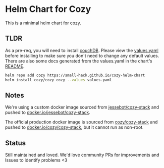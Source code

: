 # Helm Chart for Cozy

This is a minimal helm chart for cozy.

## TLDR

As a pre-req, you will need to install [couchDB](https://github.com/apache/couchdb-helm/tree/main/couchdb). Please view the [values.yaml](./charts/cozy-stack/values.yaml) before installing to make sure you don't need to change any default values. There are also some docs generated from the values.yaml in the chart's [README](./charts/cozy-stack/README.md).

```bash
helm repo add cozy https://small-hack.github.io/cozy-helm-chart
helm install cozy/cozy cozy --values values.yaml
```

## Notes

We're using a custom docker image sourced from [jessebot/cozy-stack](https://github.com/jessebot/cozy-stack) and pushed to [docker.io/jessebot/cozy-stack](https://hub.docker.com/r/jessebot/cozy-stack/tags).

The official production docker image is sourced from [cozy/cozy-stack](https://github.com/cozy/cozy-stack) and pushed to [docker.io/cozy/cozy-stack](https://hub.docker.com/r/cozy/cozy-stack/tags), but it cannot run as non-root.


## Status

Still maintained and loved. We'd love community PRs for improvements and Issues to identify problems <3
